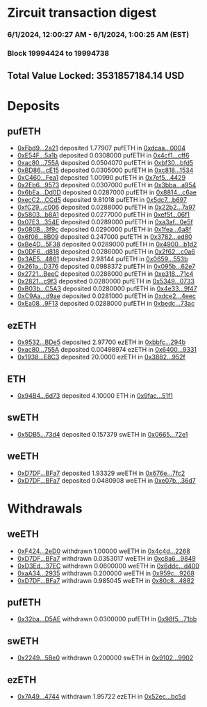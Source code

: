 # Zircuit transaction digest
### 6/1/2024, 12:00:27 AM - 6/1/2024, 1:00:25 AM (EST)
### Block 19994424 to 19994738

## Total Value Locked: 3531857184.14 USD

# Deposits
## pufETH
- [0xFbd9...2a21](https://etherscan.io/address/0xFbd97dD03EC1816D133596729657385A70572a21) deposited 1.77907 pufETH in [0xdcaa...0004](https://etherscan.io/tx/0xFbd97dD03EC1816D133596729657385A70572a21)
- [0xE54F...5a1b](https://etherscan.io/address/0xE54Ff3f11Dd152B327e63D6FA567C1B4b6b35a1b) deposited 0.0308000 pufETH in [0x4cf1...cff6](https://etherscan.io/tx/0xE54Ff3f11Dd152B327e63D6FA567C1B4b6b35a1b)
- [0xac80...755A](https://etherscan.io/address/0xac80Ef34dE60Ce26Eb1CbF50a29D2561e15b755A) deposited 0.0504070 pufETH in [0xbf30...bfd5](https://etherscan.io/tx/0xac80Ef34dE60Ce26Eb1CbF50a29D2561e15b755A)
- [0xBD86...cE15](https://etherscan.io/address/0xBD8621CFD4EA4AeA0DdEf0883F2d0d1751a3cE15) deposited 0.0305000 pufETH in [0xc818...1534](https://etherscan.io/tx/0xBD8621CFD4EA4AeA0DdEf0883F2d0d1751a3cE15)
- [0xC460...Fea1](https://etherscan.io/address/0xC460303753b6993405D9c9547B975A017c5BFea1) deposited 1.00990 pufETH in [0x7ef5...4429](https://etherscan.io/tx/0xC460303753b6993405D9c9547B975A017c5BFea1)
- [0x2Eb6...9573](https://etherscan.io/address/0x2Eb60e6D63a82027bd099Aec2c45A358bF609573) deposited 0.0307000 pufETH in [0x3bba...a954](https://etherscan.io/tx/0x2Eb60e6D63a82027bd099Aec2c45A358bF609573)
- [0x6bEa...Dd0D](https://etherscan.io/address/0x6bEa04f3eB166E8ff0f470d5BAB842eb43bdDd0D) deposited 0.0287000 pufETH in [0x8814...c6ae](https://etherscan.io/tx/0x6bEa04f3eB166E8ff0f470d5BAB842eb43bdDd0D)
- [0xecC2...CCd5](https://etherscan.io/address/0xecC25630B09f65E095e56cbb1e957CC631FECCd5) deposited 9.81018 pufETH in [0x5dc7...b697](https://etherscan.io/tx/0xecC25630B09f65E095e56cbb1e957CC631FECCd5)
- [0xfC29...c006](https://etherscan.io/address/0xfC29598617a6D9C7984BFdd26ce62736509bc006) deposited 0.0288000 pufETH in [0x22b2...7a97](https://etherscan.io/tx/0xfC29598617a6D9C7984BFdd26ce62736509bc006)
- [0x5803...b8A1](https://etherscan.io/address/0x58034559Fb9214672354D145731FA3414AB3b8A1) deposited 0.0277000 pufETH in [0xef5f...06f1](https://etherscan.io/tx/0x58034559Fb9214672354D145731FA3414AB3b8A1)
- [0x07E3...354E](https://etherscan.io/address/0x07E330Aa0870685e6379B6ADaB5F2bf0BbcC354E) deposited 0.0289000 pufETH in [0xa3af...0e5f](https://etherscan.io/tx/0x07E330Aa0870685e6379B6ADaB5F2bf0BbcC354E)
- [0x080B...3f9c](https://etherscan.io/address/0x080BaA130FE00BffF9F8a7644Fdc59960d4c3f9c) deposited 0.0290000 pufETH in [0x1fea...6a8f](https://etherscan.io/tx/0x080BaA130FE00BffF9F8a7644Fdc59960d4c3f9c)
- [0x6f06...8B09](https://etherscan.io/address/0x6f0698B7B7705f6B1714B72913D025a87A378B09) deposited 0.247000 pufETH in [0x3782...ed80](https://etherscan.io/tx/0x6f0698B7B7705f6B1714B72913D025a87A378B09)
- [0xBe4D...5F38](https://etherscan.io/address/0xBe4D0ff1478B44057c9796788dB006e2B36D5F38) deposited 0.0289000 pufETH in [0x4900...b1d2](https://etherscan.io/tx/0xBe4D0ff1478B44057c9796788dB006e2B36D5F38)
- [0x0DF6...d818](https://etherscan.io/address/0x0DF6c99523dD7835d589A3D59382f26DbaAdd818) deposited 0.0286000 pufETH in [0x2f62...c0a6](https://etherscan.io/tx/0x0DF6c99523dD7835d589A3D59382f26DbaAdd818)
- [0x3AE5...4861](https://etherscan.io/address/0x3AE510862Bc88F18c8a96323fA996eDbe3f24861) deposited 2.98144 pufETH in [0x0659...553b](https://etherscan.io/tx/0x3AE510862Bc88F18c8a96323fA996eDbe3f24861)
- [0x261a...D376](https://etherscan.io/address/0x261addd756a0DE9b7E5473fd12e2BA8c7DEbD376) deposited 0.0988372 pufETH in [0x095b...62e7](https://etherscan.io/tx/0x261addd756a0DE9b7E5473fd12e2BA8c7DEbD376)
- [0x2721...BeeC](https://etherscan.io/address/0x2721377Ca2445f20CABDfe9Daff7C38d05d5BeeC) deposited 0.0288000 pufETH in [0xe318...71c4](https://etherscan.io/tx/0x2721377Ca2445f20CABDfe9Daff7C38d05d5BeeC)
- [0x2821...c9f3](https://etherscan.io/address/0x28216cd3d0161f4F8E8c2B4ebCe633B30e89c9f3) deposited 0.0280000 pufETH in [0x5349...0733](https://etherscan.io/tx/0x28216cd3d0161f4F8E8c2B4ebCe633B30e89c9f3)
- [0xB03b...C5A3](https://etherscan.io/address/0xB03b29eB7921Ba67a9D9046C127aE5011491C5A3) deposited 0.0280000 pufETH in [0x4e33...9f47](https://etherscan.io/tx/0xB03b29eB7921Ba67a9D9046C127aE5011491C5A3)
- [0xC9Aa...d9ae](https://etherscan.io/address/0xC9Aac6eAde4B353866cBab47A2Cf045171ead9ae) deposited 0.0281000 pufETH in [0xdce2...4eec](https://etherscan.io/tx/0xC9Aac6eAde4B353866cBab47A2Cf045171ead9ae)
- [0xEa08...9F13](https://etherscan.io/address/0xEa08838D0bc2b075B4e2F253520f8A8e4E9F9F13) deposited 0.0288000 pufETH in [0xbedc...73ac](https://etherscan.io/tx/0xEa08838D0bc2b075B4e2F253520f8A8e4E9F9F13)
## ezETH
- [0x9532...BDe5](https://etherscan.io/address/0x95329aFb57bF2a538B6ca98F2C4bB071641bBDe5) deposited 2.97700 ezETH in [0xbbfc...294b](https://etherscan.io/tx/0x95329aFb57bF2a538B6ca98F2C4bB071641bBDe5)
- [0xac80...755A](https://etherscan.io/address/0xac80Ef34dE60Ce26Eb1CbF50a29D2561e15b755A) deposited 0.00498974 ezETH in [0x6400...9331](https://etherscan.io/tx/0xac80Ef34dE60Ce26Eb1CbF50a29D2561e15b755A)
- [0x1938...E8C3](https://etherscan.io/address/0x1938D39E311913Ea0e3844bE76E0ed610F22E8C3) deposited 20.0000 ezETH in [0x3882...952f](https://etherscan.io/tx/0x1938D39E311913Ea0e3844bE76E0ed610F22E8C3)
## ETH
- [0x94B4...6d73](https://etherscan.io/address/0x94B4D1a7cF4D46e5F52C7f5B6E7e63926fBE6d73) deposited 4.10000 ETH in [0x9fac...51f1](https://etherscan.io/tx/0x94B4D1a7cF4D46e5F52C7f5B6E7e63926fBE6d73)
## swETH
- [0x5DB5...73d4](https://etherscan.io/address/0x5DB57949B9335783cA7A8dC2405aCF7FC63773d4) deposited 0.157379 swETH in [0x0665...72e1](https://etherscan.io/tx/0x5DB57949B9335783cA7A8dC2405aCF7FC63773d4)
## weETH
- [0xD7DF...BFa7](https://etherscan.io/address/0xD7DF7E085214743530afF339aFC420c7c720BFa7) deposited 1.93329 weETH in [0x676e...7fc2](https://etherscan.io/tx/0xD7DF7E085214743530afF339aFC420c7c720BFa7)
- [0xD7DF...BFa7](https://etherscan.io/address/0xD7DF7E085214743530afF339aFC420c7c720BFa7) deposited 0.0480908 weETH in [0xe07b...36d7](https://etherscan.io/tx/0xD7DF7E085214743530afF339aFC420c7c720BFa7)
# Withdrawals
## weETH
- [0xF424...2eD0](https://etherscan.io/address/0xF424Dd28154Ad4461d075e3374649a85b8362eD0) withdrawn 1.00000 weETH in [0x4c4d...2268](https://etherscan.io/tx/0xF424Dd28154Ad4461d075e3374649a85b8362eD0)
- [0xD7DF...BFa7](https://etherscan.io/address/0xD7DF7E085214743530afF339aFC420c7c720BFa7) withdrawn 0.0353017 weETH in [0xc8a6...9849](https://etherscan.io/tx/0xD7DF7E085214743530afF339aFC420c7c720BFa7)
- [0xD3Ed...37EC](https://etherscan.io/address/0xD3Edeb449B2F93210D19e19A9E7f348998F437EC) withdrawn 0.0600000 weETH in [0x6ddc...d400](https://etherscan.io/tx/0xD3Edeb449B2F93210D19e19A9E7f348998F437EC)
- [0xaA34...2935](https://etherscan.io/address/0xaA34f216EF490c7cCdbDDE1a28C3f05c8E6e2935) withdrawn 0.200000 weETH in [0x959c...9268](https://etherscan.io/tx/0xaA34f216EF490c7cCdbDDE1a28C3f05c8E6e2935)
- [0xD7DF...BFa7](https://etherscan.io/address/0xD7DF7E085214743530afF339aFC420c7c720BFa7) withdrawn 0.985045 weETH in [0x80c8...4882](https://etherscan.io/tx/0xD7DF7E085214743530afF339aFC420c7c720BFa7)
## pufETH
- [0x32ba...D5AE](https://etherscan.io/address/0x32baD4a736D47612F94c977441B4FA101C16D5AE) withdrawn 0.0300000 pufETH in [0x98f5...71bb](https://etherscan.io/tx/0x32baD4a736D47612F94c977441B4FA101C16D5AE)
## swETH
- [0x2249...5Be0](https://etherscan.io/address/0x2249442B705c1DF4B83602D7f2763f8a9aBB5Be0) withdrawn 0.200000 swETH in [0x9102...9902](https://etherscan.io/tx/0x2249442B705c1DF4B83602D7f2763f8a9aBB5Be0)
## ezETH
- [0x7A49...4744](https://etherscan.io/address/0x7A493Be5c2ce014cD049Bf178a1ac0Db1B434744) withdrawn 1.95722 ezETH in [0x52ec...bc5d](https://etherscan.io/tx/0x7A493Be5c2ce014cD049Bf178a1ac0Db1B434744)

